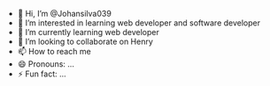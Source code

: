 - 👋 Hi, I’m @Johansilva039
- 👀 I’m interested in learning web developer and software developer
- 🌱 I’m currently learning web developer
- 💞️ I’m looking to collaborate on Henry
- 📫 How to reach me 
- 😄 Pronouns: ...
- ⚡ Fun fact: ...

<!---
Johansilva039/Johansilva039 is a ✨ special ✨ repository because its `README.md` (this file) appears on your GitHub profile.
You can click the Preview link to take a look at your changes.
--->
